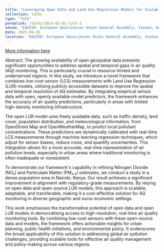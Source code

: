 ```yaml
---
title: "Leveraging Open Data and Land Use Regression Models for Scalable Air Quality Monitoring: Integrating Low-Cost Sensors for Global Applicability"
collection: talks
type: "Talk"
permalink: /talks/2014-02-01-talk-2
venue: "EGU250: European Geosciences Union General Assembly, Vienna, Austria"
date: 2025-04-29
location: "EGU250: European Geosciences Union General Assembly, Vienna, Austria"
---
```


[More information here](https://meetingorganizer.copernicus.org/EGU25/EGU25-1095.html)

Abstract:
The growing availability of open geospatial data presents significant opportunities to address spatial and temporal gaps in air quality (AQ) monitoring. This is particularly crucial in resource-limited and underserved regions. In this study, we introduce a novel framework that combines low-cost sensor (LCS) measurements with Land Use Regression (LUR) models, utilising publicly accessible datasets to improve the spatial and temporal resolution of AQ estimates. By integrating empirical sensor data with open, openly available model predictors, the framework enhances the accuracy of air quality predictions, particularly in areas with limited high-density monitoring infrastructure.

The open LUR model uses freely available data, such as traffic density, land cover, population distribution, and meteorological information, from OpenStreet Map and OpenWeatherMap, to predict local pollutant concentrations. These predictions are dynamically calibrated with real-time LCS measurements through machine learning regression techniques, which adjust for sensor biases, reduce noise, and quantify uncertainties. This integration allows for a more accurate, real-time representation of air pollution levels, especially in urban areas where traditional monitoring is often inadequate or nonexistent.

To demonstrate our framework's capability in refining Nitrogen Dioxide (NO₂) and Particulate Matter (PM₂.₅) estimates, we conduct a study in a dense population area in Nairobi, Kenya. Our result achieves a significant improvement in alignment with regulatory-grade measurements. By relying on open data and open-source LUR models, this approach is scalable, adaptable, and transferable, making it a cost-effective solution for AQ monitoring in diverse geographic and socio-economic settings.

This work emphasises the transformative potential of open data and open LUR models in democratising access to high-resolution, real-time air quality monitoring tools. By combining low-cost sensors with these open-source data and models, the framework offers actionable insights for urban planning, public health initiatives, and environmental policy. It underscores the broad applicability of this solution in addressing global air pollution challenges, providing scalable tools for effective air quality management and policy-making across various regions.